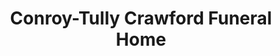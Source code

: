 ---
title: "Conroy-Tully Crawford Funeral Home"
url: /portland/conroy-tully-crawford-funeral-home/
shop: Bestattungen
---